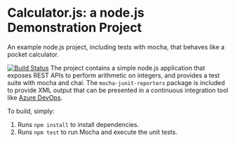 Calculator.js: a node.js Demonstration Project
==============================================
An example node.js project, including tests with mocha, that behaves like
a pocket calculator.

[![Build Status](https://dev.azure.com/dholmes007/Configuring%20Agent%20Pools%20and%20Understanding%20Pipeline%20Styles/_apis/build/status/dholmes007a.calculator?branchName=master)](https://dev.azure.com/dholmes007/Configuring%20Agent%20Pools%20and%20Understanding%20Pipeline%20Styles/_build/latest?definitionId=10&branchName=master)
The project contains a simple node.js application that exposes REST APIs
to perform arithmetic on integers, and provides a test suite with mocha
and chai.  The `mocha-junit-reporters` package is included to provide XML
output that can be presented in a continuous integration tool like
[Azure DevOps](https://azure.com/devops).

To build, simply:

1. Runs `npm install` to install dependencies.
2. Runs `npm test` to run Mocha and execute the unit tests.

